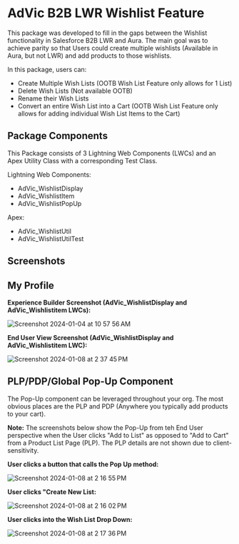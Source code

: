 # AdVic B2B LWR Wishlist Feature

This package was developed to fill in the gaps between the Wishlist functionality in Salesforce B2B LWR and Aura. The main goal was to achieve parity so that Users could create multiple wishlists (Available in Aura, but not LWR) and add products to those wishlists. 

In this package, users can:
- Create Multiple Wish Lists (OOTB Wish List Feature only allows for 1 List)
- Delete Wish Lists (Not available OOTB)
- Rename their Wish Lists
- Convert an entire Wish List into a Cart (OOTB Wish List Feature only allows for adding individual Wish List Items to the Cart)

## Package Components
This Package consists of 3 Lightning Web Components (LWCs) and an Apex Utility Class with a corresponding Test Class.

Lightning Web Components:
- AdVic_WishlistDisplay
- AdVic_WishlistItem
- AdVic_WishlistPopUp

Apex:
- AdVic_WishlistUtil
- AdVic_WishlistUtilTest


## Screenshots 

## **My Profile**

**Experience Builder Screenshot (AdVic_WishlistDisplay and AdVic_Wishlistitem LWCs):**

![Screenshot 2024-01-04 at 10 57 56 AM](https://github.com/Bedwards2400/Components-For-Salesforce-Commerce-Cloud/assets/90705679/fbfa91a7-94c8-4f9c-880d-906ca1e640d3)

**End User View Screenshot (AdVic_WishlistDisplay and AdVic_Wishlistitem LWC):**

![Screenshot 2024-01-08 at 2 37 45 PM](https://github.com/Bedwards2400/Components-For-Salesforce-Commerce-Cloud/assets/90705679/2450d33d-bf5e-47d6-bf71-a658d9afb21c)


## **PLP/PDP/Global Pop-Up Component**

The Pop-Up component can be leveraged throughout your org. The most obvious places are the PLP and PDP (Anywhere you typically add products to your cart).

**Note:** The screenshots below show the Pop-Up from teh End User perspective when the User clicks "Add to List" as opposed to "Add to Cart" from a Product List Page (PLP). The PLP details are not shown due to client-sensitivity.

**User clicks a button that calls the Pop Up method:**

![Screenshot 2024-01-08 at 2 16 55 PM](https://github.com/Bedwards2400/Components-For-Salesforce-Commerce-Cloud/assets/90705679/989276c8-0e7e-4093-8ddb-bf01a26ba905)

**User clicks "Create New List:**

![Screenshot 2024-01-08 at 2 16 02 PM](https://github.com/Bedwards2400/Components-For-Salesforce-Commerce-Cloud/assets/90705679/6d57dfe9-d72e-48c3-a97a-97093ec6f38f)

**User clicks into the Wish List Drop Down:**

![Screenshot 2024-01-08 at 2 17 36 PM](https://github.com/Bedwards2400/Components-For-Salesforce-Commerce-Cloud/assets/90705679/4e04b5ae-95db-4db4-92a5-b40d0d395ab2)





